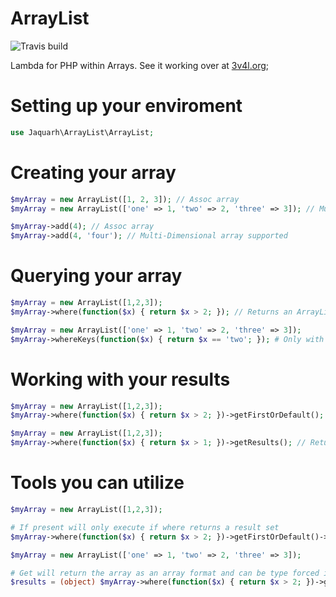 # ArrayList
![Travis build](https://travis-ci.org/Jaquarh/ArrayList.svg?branch=master)

Lambda for PHP within Arrays. See it working over at [3v4l.org](https://3v4l.org/ppcgM);

# Setting up your enviroment

```php
use Jaquarh\ArrayList\ArrayList;
```

# Creating your array

```php
$myArray = new ArrayList([1, 2, 3]); // Assoc array
$myArray = new ArrayList(['one' => 1, 'two' => 2, 'three' => 3]); // Multi-Dimensional array supported

$myArray->add(4); // Assoc array
$myArray->add(4, 'four'); // Multi-Dimensional array supported
```

# Querying your array

```php
$myArray = new ArrayList([1,2,3]);
$myArray->where(function($x) { return $x > 2; }); // Returns an ArrayListResult

$myArray = new ArrayList(['one' => 1, 'two' => 2, 'three' => 3]);
$myArray->whereKeys(function($x) { return $x == 'two'; }); # Only with multi-dimensional arrays
```

# Working with your results

```php
$myArray = new ArrayList([1,2,3]);
$myArray->where(function($x) { return $x > 2; })->getFirstOrDefault(); // Returns a new ArrayList containing first or default value

$myArray = new ArrayList([1,2,3]);
$myArray->where(function($x) { return $x > 1; })->getResults(); // Returns a new ArrayList of all results
```

# Tools you can utilize

```php
$myArray = new ArrayList([1,2,3]);

# If present will only execute if where returns a result set
$myArray->where(function($x) { return $x > 2; })->getFirstOrDefault()->ifPresent(function($x) { echo $x * 5; });

$myArray = new ArrayList(['one' => 1, 'two' => 2, 'three' => 3]);

# Get will return the array as an array format and can be type forced if multi-dimensional
$results = (object) $myArray->where(function($x) { return $x > 2; })->getFirstOrDefault()->get();
```
